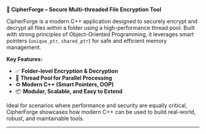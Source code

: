 **🔐 CipherForge – Secure Multi-threaded File Encryption Tool**

CipherForge is a modern C++ application designed to securely encrypt and decrypt all files within a folder using a high-performance thread pool. Built with strong principles of Object-Oriented Programming, it leverages smart pointers (`unique_ptr`, `shared_ptr`) for safe and efficient memory management.

**Key Features:**

* ✅ **Folder-level Encryption & Decryption**
* 🧵 **Thread Pool for Parallel Processing**
* ♻️ **Modern C++ (Smart Pointers, OOP)**
* 📦 **Modular, Scalable, and Easy to Extend**

Ideal for scenarios where performance and security are equally critical, CipherForge showcases how modern C++ can be used to build real-world, robust, and maintainable tools.

---